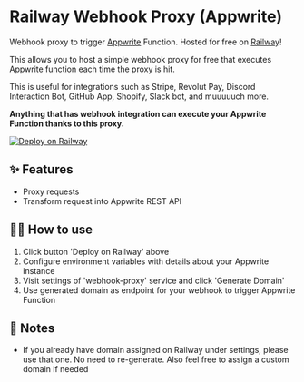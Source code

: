 # Railway Webhook Proxy (Appwrite)

Webhook proxy to trigger [Appwrite](https://appwrite.io/) Function. Hosted for free on [Railway](https://railway.app/)!

This allows you to host a simple webhook proxy for free that executes Appwrite function each time the proxy is hit.

This is useful for integrations such as Stripe, Revolut Pay, Discord Interaction Bot, GitHub App, Shopify, Slack bot, and muuuuuch more.

**Anything that has webhook integration can execute your Appwrite Function thanks to this proxy.**

[![Deploy on Railway](https://railway.app/button.svg)](https://railway.app/new/template/-28yWv?referralCode=Y3OU6o)


## ✨ Features

- Proxy requests
- Transform request into Appwrite REST API

## 💁‍♀️ How to use

1. Click button 'Deploy on Railway' above
2. Configure environment variables with details about your Appwrite instance
3. Visit settings of 'webhook-proxy' service and click 'Generate Domain'
4. Use generated domain as endpoint for your webhook to trigger Appwrite Function

## 📝 Notes

- If you already have domain assigned on Railway under settings, please use that one. No need to re-generate. Also feel free to assign a custom domain if needed
